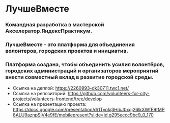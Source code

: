 # ЛучшеВместе
### Командная разработка в мастерской Акселератор.ЯндексПрактикум.
### ЛучшеВместе - это платформа для объединения волонтеров, городских проектов и инициатив.
### Платформа создана, чтобы объединить усилия волонтёров, городских администраций и организаторов мероприятий внести совместный вклад в развитие городской среды.
- Ссылка на деплой: https://2260993-dk30711.twc1.net/
- Ссылка на репозиторий: https://github.com/volunteers-for-city-projects/volunteers-frontend/tree/develop
- Ссылка на презентацию проекта: https://docs.google.com/presentation/d/1Tyokj3HibJ0xgj26lkXWfE9tMP8ALU9aznpSjV4e9fE/mobilepresent?slide=id.g295eccc9bc9_0_170
